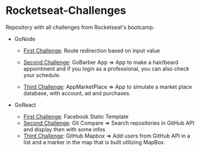 # Rocketseat-Challenges

Repository with all challenges from Rocketseat's bootcamp.

* GoNode
  * [First Challenge](GoNode/Challenge1): Route redirection based on input value
  
  * [Second Challenge](GoNode/Challenge2): GoBarber App => App to make a hair/beard appointment and if you login as a professional, you can also check your schedule. 
  
  * [Third Challenge](GoNode/Challenge3): AppMarketPlace => App to simulate a market place database, with account, ad and purchases.
  
* GoReact
  * [First Challenge](GoReact/Challenge1): Facebook Static Template
  * [Second Challenge](GoReact/challenge2): Git Compare => Search repositories in GitHub API and display then with some infos
  * [Third Challenge](GoReact/challenge3): GitHub Mapbox => Add users from GitHub API in a list and a marker in the map that is built utilizing MapBox.
